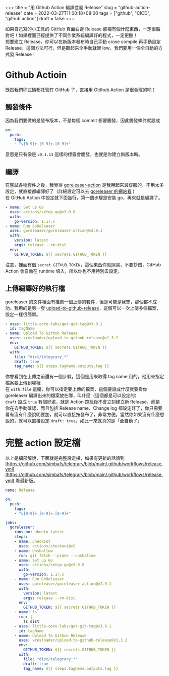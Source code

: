 +++
title = "用 Github Action 編譯並發 Release"
slug = "github-action-release"
date = 2022-03-27T11:00:18+08:00
tags = ["github", "CICD", "github action"]
draft = false
+++

如果自己寫的小工具的 GitHub 頁面右邊 Release 那欄有個什麼東西，一定很酷對吧！如果裡面已經提供了不同作業系統編譯好的程式，一定更酷！  
想要建立 Release，你可以在新版本發布時自己手動 crose compile 再手動設定 Release，這個方法可行，但是聽起來全手動就很 low，我們要用一個全自動的方式發 Release！ 

# Github Actioin
既然我們程式碼都託管在 GitHub 了，直接用 Gtithub Action 是很合理的吧！  

## 觸發條件
因為我們要做的是發布版本，不是每個 commit 都要觸發，因此觸發條件就設成

```yaml
on:
  push:
    tags:
    - "v[0-9]+.[0-9]+.[0-9]+"
```

意思是只有像是 `v0.1.13` 這樣的標籤會觸發，也就是你建立新版本時。

## 編譯
在嘗試各種套件之後，我覺得 [goreleaser-action](https://github.com/marketplace/actions/goreleaser-action) 是我用起來最舒服的，不用太多設定，就直接都編譯好了（詳細設定可以去 [goreleaser 的網站看](https://goreleaser.com) )  
在 GitHub Action 中設定就下面幾行，第一個步驟是安裝 go，再來就是編譯了。

```yaml
- name: Set up Go
  uses: actions/setup-go@v3.0.0
  with:
    go-version: 1.17.x
- name: Run GoReleaser
  uses: goreleaser/goreleaser-action@v2.9.1
  with:
    version: latest
    args: release --rm-dist
  env:
    GITHUB_TOKEN: ${{ secrets.GITHUB_TOKEN }}
```

注意，裡面有個 `secret.GITHUB_TOKEN`，這個東西你就照寫，不要抄錯，GitHub Action 會自動在 runtime 填入，所以你也不用特別去設定。

## 上傳編譯好的執行檔
goreleaser 的文件裡面有推薦一個上傳的套件，但是可能是我笨，那個都不成功。我用的是另一套 [upload-to-github-release](https://github.com/marketplace/actions/upload-to-github-release)，這個可以一次上傳多個檔案，設定一樣很簡單。  

```yaml
- uses: little-core-labs/get-git-tag@v3.0.1
  id: tagName
- name: Upload To Github Release
  uses: xresloader/upload-to-github-release@v1.3.2
  env:
    GITHUB_TOKEN: ${{ secrets.GITHUB_TOKEN }}
  with:
    file: "dist/telegrary_*"
    draft: true
    tag_name: ${{ steps.tagName.outputs.tag }}
```

你會看到在上傳之前還有一個步驟，這個是用來取得 tag name 用的，他用來指定檔案要上傳到哪裡  
在 `with.file` 這欄，你可以指定要上傳的檔案，這個要設成什麼就要看你 goreleaser 編譯出來的檔案放在哪，叫什麼（這個都是可以設定的）  
`draft` 設成 `true` 有個好處，就是 Action 跑玩後不會立刻建立新 Release，而是你在去手動確認，而且包括 Release name、Change log 都設定好了，你只需要看有沒有什麼說明要加，就可以直接按發布了，非常方便。當然你如果沒有什麼想說的，就可以直接設定 `draft: true`，如此一來就真的是「全自動了」

# 完整 action 設定檔
以上是細部解說，下面就是完整設定檔，如果有更新的話請到 [https://github.com/simbafs/telegrary/blob/main/.github/workflows/release.yml](https://github.com/simbafs/telegrary/blob/main/.github/workflows/release.yml) 看最新版。

```yaml
name: Release

on:
  push:
    tags:
    - "v[0-9]+.[0-9]+.[0-9]+"

jobs:
  goreleaser:
    runs-on: ubuntu-latest
    steps:
    - name: Checkout
      uses: actions/checkout@v2
    - name: Unshallow
      run: git fetch --prune --unshallow
    - name: Set up Go
      uses: actions/setup-go@v3.0.0
      with:
        go-version: 1.17.x
    - name: Run GoReleaser
      uses: goreleaser/goreleaser-action@v2.9.1
      with:
        version: latest
        args: release --rm-dist
      env:
        GITHUB_TOKEN: ${{ secrets.GITHUB_TOKEN }}
    - name: ls
      run: |
        ls dist
    - uses: little-core-labs/get-git-tag@v3.0.1
      id: tagName
    - name: Upload To Github Release
      uses: xresloader/upload-to-github-release@v1.3.2
      env:
        GITHUB_TOKEN: ${{ secrets.GITHUB_TOKEN }}
      with:
        file: "dist/telegrary_*"
        draft: true
        tag_name: ${{ steps.tagName.outputs.tag }}
```
